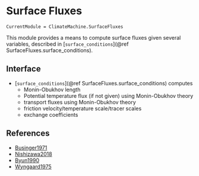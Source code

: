 # Surface Fluxes

```@meta
CurrentModule = ClimateMachine.SurfaceFluxes
```

This module provides a means to compute surface fluxes given several variables, described in [`surface_conditions`](@ref SurfaceFluxes.surface_conditions).

## Interface
  - [`surface_conditions`](@ref SurfaceFluxes.surface_conditions) computes
    - Monin-Obukhov length
    - Potential temperature flux (if not given) using Monin-Obukhov theory
    - transport fluxes using Monin-Obukhov theory
    - friction velocity/temperature scale/tracer scales
    - exchange coefficients

## References

- [Businger1971](@cite)
- [Nishizawa2018](@cite)
- [Byun1990](@cite)
- [Wyngaard1975](@cite)
